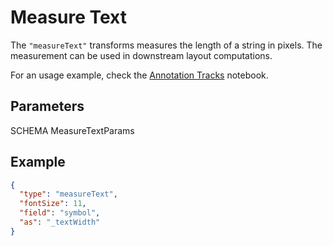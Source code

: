 # Measure Text

The `"measureText"` transforms measures the length of a string in pixels. The
measurement can be used in downstream layout computations.

For an usage example, check the [Annotation
Tracks](https://observablehq.com/@tuner/annotation-tracks?collection=@tuner/genomespy)
notebook.

## Parameters

SCHEMA MeasureTextParams

## Example

```json
{
  "type": "measureText",
  "fontSize": 11,
  "field": "symbol",
  "as": "_textWidth"
}
```
